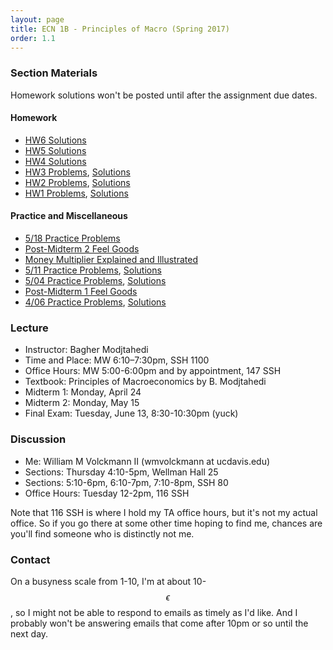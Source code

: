 ```yaml
---
layout: page
title: ECN 1B - Principles of Macro (Spring 2017)
order: 1.1
---
```



### Section Materials
Homework solutions won't be posted until after the assignment due dates.

#### Homework
* [HW6 Solutions](5-18-hw-ans.pdf)
* [HW5 Solutions](5-11hw.pdf)
* [HW4 Solutions](5-04.pdf)
* [HW3 Problems](4-20.pdf), [Solutions](4-20-ans.pdf)
* [HW2 Problems](4-13-labor.pdf), [Solutions ](4-13-ans-labor.pdf)
* [HW1 Problems](4-13.pdf), [Solutions](4-13-ans.pdf)

#### Practice and Miscellaneous
* [5/18 Practice Problems](5-18.pdf)
* [Post-Midterm 2 Feel Goods](https://www.youtube.com/watch?v=6at5gBa4ZbI)
* [Money Multiplier Explained and Illustrated](moneymultiplier.pdf)
* [5/11 Practice Problems](5-11-practice.pdf), [Solutions](5-11-practice-ans.pdf)
* [5/04 Practice Problems](5-04-practice.pdf), [ Solutions](5-04-practice-ans.pdf)
* [Post-Midterm 1 Feel Goods](https://www.youtube.com/watch?v=zZAwFcsSkFk)
* [4/06 Practice Problems](4-06.pdf), [Solutions](4-06-ans.pdf)


### Lecture
* Instructor: Bagher Modjtahedi
* Time and Place: MW 6:10–7:30pm, SSH 1100
* Office Hours: MW 5:00-6:00pm and by appointment, 147 SSH
* Textbook: Principles of Macroeconomics by B. Modjtahedi
* Midterm 1: Monday, April 24
* Midterm 2: Monday, May 15
* Final Exam: Tuesday, June 13, 8:30-10:30pm (yuck)


### Discussion
* Me: William M Volckmann II (wmvolckmann at ucdavis.edu)
* Sections: Thursday 4:10-5pm, Wellman Hall 25
* Sections: 5:10-6pm, 6:10-7pm, 7:10-8pm, SSH 80
* Office Hours: Tuesday 12-2pm, 116 SSH

Note that 116 SSH is where I hold my TA office hours, but it's not my actual
office. So if you go there at some other time hoping to find me, chances are
you'll find someone who is distinctly not me.


### Contact
On a busyness scale from 1-10, I'm at about 10-$$\epsilon$$, so I might not be
 able to respond to emails as timely as I'd like. And I probably won't be
 answering emails that come after 10pm or so until the next day.
